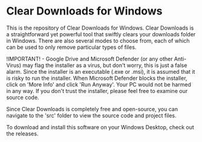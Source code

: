 # Clear Downloads for Windows
This is the repository of Clear Downloads for Windows. Clear Downloads is a straightforward yet powerful tool that swiftly clears your downloads folder in Windows. There are also several modes to choose from, each of which can be used to only remove particular types of files. 

!IMPORTANT! - 
Google Drive and Microsoft Defender (or any other Anti-Virus) may flag the installer as a virus, but don't worry, this is just a false alarm. Since the installer is an executable (.exe or .msi), it is assumed that it is risky to run the installer. When Microsoft Defender blocks the installer, click on 'More Info' and click 'Run Anyway'. Your PC would not be harmed in any way. If you don't trust the installer, please feel free to examine our source code.

Since Clear Downloads is completely free and open-source, you can navigate to the 'src' folder to view the source code and project files.

To download and install this software on your Windows Desktop, check out the releases.
